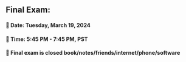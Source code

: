 ## Final Exam:
 
#### &#x1F34E; Date:  Tuesday, March 19, 2024

#### &#x1F34E; Time:  5:45 PM - 7:45 PM, PST

#### &#x1F34E; Final exam is closed book/notes/friends/internet/phone/software
